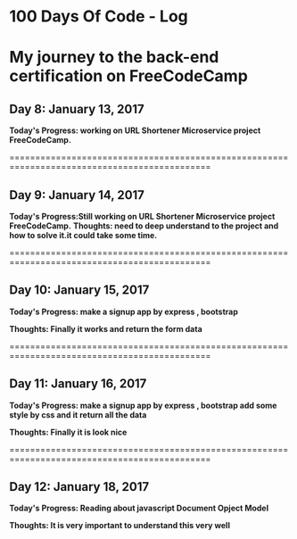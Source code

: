 # 100 Days Of Code - Log
# My journey to the back-end certification on FreeCodeCamp

## Day 8: January 13, 2017 

**Today's Progress: working on URL Shortener Microservice project FreeCodeCamp.**

=============================================================================================

## Day 9: January 14, 2017 
   __Today's Progress:Still working on URL Shortener Microservice project FreeCodeCamp.__
   __Thoughts: need to deep understand to the project and how to solve it.it could take some time.__

=============================================================================================

## Day 10: January 15, 2017 
__Today's Progress: make a signup app by express , bootstrap__

__Thoughts: Finally it works and return the form data__

=============================================================================================

## Day 11: January 16, 2017 
__Today's Progress: make a signup app by express , bootstrap add some style by css and it return all the data__

__Thoughts: Finally it is look nice__

=============================================================================================

## Day 12: January 18, 2017 
__Today's Progress: Reading about javascript Document Opject Model__

__Thoughts: It is very important to understand this very well__
